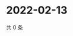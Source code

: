 # 2022-02-13

共 0 条

<!-- BEGIN WEIBO -->
<!-- 最后更新时间 Sun Feb 13 2022 05:11:20 GMT+0800 (China Standard Time) -->

<!-- END WEIBO -->
